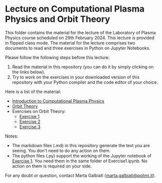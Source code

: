 # Lecture on Computational Plasma Physics and Orbit Theory
This folder contains the material for the lecture of the Laboratory of Plasma Physics course scheduled on 29th February 2024. This lecture is provided in flipped class mode. The material for the lecture comprises two documents to read and three exercises in Python on Jupyter Notebooks.

Please follow the following steps before this lecture:
1. Read the material in this repository (you can do it by simply clicking on the links below).
2. Try to work on the exercises in your downloaded version of this repository with your Python compiler and the code editor of your choice.

 Here is a list of the material:
* [Introduction to Computational Plasma Physics](./Intro_Comp_Plasma_Phys.md)
* [Orbit Theory](./Orbit_Theory.md)
* Exercises on Orbit Theory:
    - [Exercise 1](./Exercise1.ipynb)
    - [Exercise 2](./Exercise2.ipynb)
    - [Exercise 3](./Exercise3.ipynb)

Notes: 
* The markdown files (.md) in this repository generate the text you are seeing. You don't need to do any action on them.
* The python files (.py) support the working of the Jupyter notebook of [Exercise 1](./Exercise1.ipynb). You need them in the same folder of Exercise1.ipynb. No action on them is required on your side.
  
For any doubt or question, contact Marta Galbiati ([marta.galbiati@polimi.it](marta.galbiati@polimi.it)).
